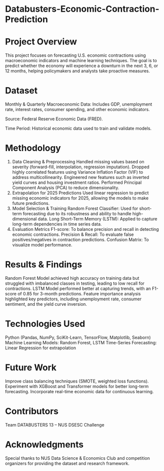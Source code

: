 # Databusters-Economic-Contraction-Prediction

# Project Overview
This project focuses on forecasting U.S. economic contractions using macroeconomic indicators and machine learning techniques. The goal is to predict whether the economy will experience a downturn in the next 3, 6, or 12 months, helping policymakers and analysts take proactive measures.

# Dataset
Monthly & Quarterly Macroeconomic Data: Includes GDP, unemployment rate, interest rates, consumer spending, and other economic indicators.

Source: Federal Reserve Economic Data (FRED).

Time Period: Historical economic data used to train and validate models.

# Methodology
1. Data Cleaning & Preprocessing
Handled missing values based on severity (forward-fill, interpolation, regression imputation).
Dropped highly correlated features using Variance Inflation Factor (VIF) to address multicollinearity.
Engineered new features such as inverted yield curves and housing investment ratios.
Performed Principal Component Analysis (PCA) to reduce dimensionality.
2. Extrapolation for 2025 Predictions
Used linear regression to predict missing economic indicators for 2025, allowing the models to make future predictions.
3. Model Selection & Training
Random Forest Classifier: Used for short-term forecasting due to its robustness and ability to handle high-dimensional data.
Long Short-Term Memory (LSTM): Applied to capture long-term dependencies in time series data.
4. Evaluation Metrics
F1-score: To balance precision and recall in detecting economic contractions.
Precision & Recall: To evaluate false positives/negatives in contraction predictions.
Confusion Matrix: To visualize model performance.

# Results & Findings
Random Forest Model achieved high accuracy on training data but struggled with imbalanced classes in testing, leading to low recall for contractions.
LSTM Model performed better at capturing trends, with an F1-score of 0.85 for 3-month predictions.
Feature importance analysis highlighted key predictors, including unemployment rate, consumer sentiment, and the yield curve inversion.

# Technologies Used
Python (Pandas, NumPy, SciKit-Learn, TensorFlow, Matplotlib, Seaborn)
Machine Learning Models: Random Forest, LSTM
Time-Series Forecasting: Linear Regression for extrapolation

# Future Work
Improve class balancing techniques (SMOTE, weighted loss functions).
Experiment with XGBoost and Transformer models for better long-term forecasting.
Incorporate real-time economic data for continuous learning.

# Contributors
Team DATABUSTERS 13 – NUS DSESC Challenge

# Acknowledgments
Special thanks to NUS Data Science & Economics Club and competition organizers for providing the dataset and research framework.
